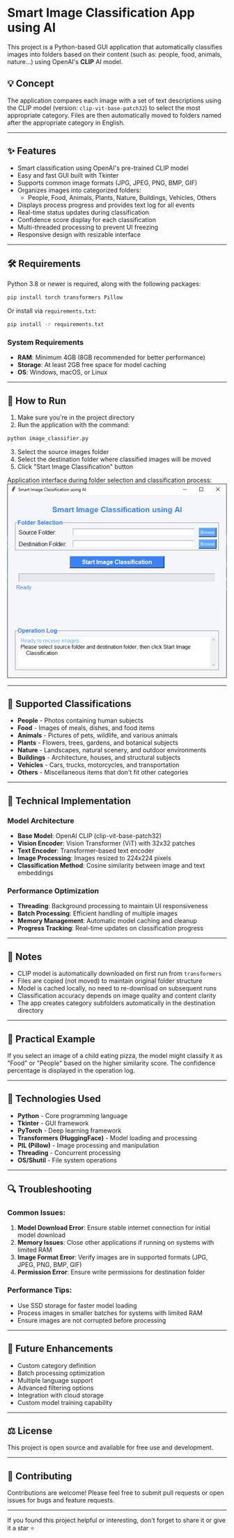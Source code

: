 # Smart Image Classification App using AI

This project is a Python-based GUI application that automatically classifies images into folders based on their content (such as: people, food, animals, nature...) using OpenAI's **CLIP** AI model.

## 💡 Concept
The application compares each image with a set of text descriptions using the CLIP model (version: `clip-vit-base-patch32`) to select the most appropriate category. Files are then automatically moved to folders named after the appropriate category in English.

---

## ✨ Features
- Smart classification using OpenAI's pre-trained CLIP model
- Easy and fast GUI built with Tkinter
- Supports common image formats (JPG, JPEG, PNG, BMP, GIF)
- Organizes images into categorized folders:
  - People, Food, Animals, Plants, Nature, Buildings, Vehicles, Others
- Displays process progress and provides text log for all events
- Real-time status updates during classification
- Confidence score display for each classification
- Multi-threaded processing to prevent UI freezing
- Responsive design with resizable interface

---

## 🛠️ Requirements

Python 3.8 or newer is required, along with the following packages:

```bash
pip install torch transformers Pillow
```

Or install via `requirements.txt`:
```bash
pip install -r requirements.txt
```

### System Requirements
- **RAM**: Minimum 4GB (8GB recommended for better performance)
- **Storage**: At least 2GB free space for model caching
- **OS**: Windows, macOS, or Linux

---

## 🚀 How to Run

1. Make sure you're in the project directory
2. Run the application with the command:
```bash
python image_classifier.py
```
3. Select the source images folder
4. Select the destination folder where classified images will be moved
5. Click "Start Image Classification" button

Application interface during folder selection and classification process:
![Application Interface](Image-Classifier-App-English-Version.PNG)

---

## 📂 Supported Classifications
- **People** - Photos containing human subjects
- **Food** - Images of meals, dishes, and food items
- **Animals** - Pictures of pets, wildlife, and various animals
- **Plants** - Flowers, trees, gardens, and botanical subjects
- **Nature** - Landscapes, natural scenery, and outdoor environments
- **Buildings** - Architecture, houses, and structural subjects
- **Vehicles** - Cars, trucks, motorcycles, and transportation
- **Others** - Miscellaneous items that don't fit other categories

---

## 🔧 Technical Implementation

### Model Architecture
- **Base Model**: OpenAI CLIP (clip-vit-base-patch32)
- **Vision Encoder**: Vision Transformer (ViT) with 32x32 patches
- **Text Encoder**: Transformer-based text encoder
- **Image Processing**: Images resized to 224x224 pixels
- **Classification Method**: Cosine similarity between image and text embeddings

### Performance Optimization
- **Threading**: Background processing to maintain UI responsiveness
- **Batch Processing**: Efficient handling of multiple images
- **Memory Management**: Automatic model caching and cleanup
- **Progress Tracking**: Real-time updates on classification progress

---

## 📝 Notes
- CLIP model is automatically downloaded on first run from `transformers`
- Files are copied (not moved) to maintain original folder structure
- Model is cached locally, no need to re-download on subsequent runs
- Classification accuracy depends on image quality and content clarity
- The app creates category subfolders automatically in the destination directory

---

## 📸 Practical Example
If you select an image of a child eating pizza, the model might classify it as "Food" or "People" based on the higher similarity score. The confidence percentage is displayed in the operation log.

---

## 🧠 Technologies Used
- **Python** - Core programming language
- **Tkinter** - GUI framework
- **PyTorch** - Deep learning framework
- **Transformers (HuggingFace)** - Model loading and processing
- **PIL (Pillow)** - Image processing and manipulation
- **Threading** - Concurrent processing
- **OS/Shutil** - File system operations

---

## 🔍 Troubleshooting

### Common Issues:
1. **Model Download Error**: Ensure stable internet connection for initial model download
2. **Memory Issues**: Close other applications if running on systems with limited RAM
3. **Image Format Error**: Verify images are in supported formats (JPG, JPEG, PNG, BMP, GIF)
4. **Permission Error**: Ensure write permissions for destination folder

### Performance Tips:
- Use SSD storage for faster model loading
- Process images in smaller batches for systems with limited RAM
- Ensure images are not corrupted before processing

---

## 🚧 Future Enhancements
- Custom category definition
- Batch processing optimization
- Multiple language support
- Advanced filtering options
- Integration with cloud storage
- Custom model training capability

---

## ⚖️ License
This project is open source and available for free use and development.

---

## 🤝 Contributing
Contributions are welcome! Please feel free to submit pull requests or open issues for bugs and feature requests.

---

If you found this project helpful or interesting, don't forget to share it or give it a star ⭐
